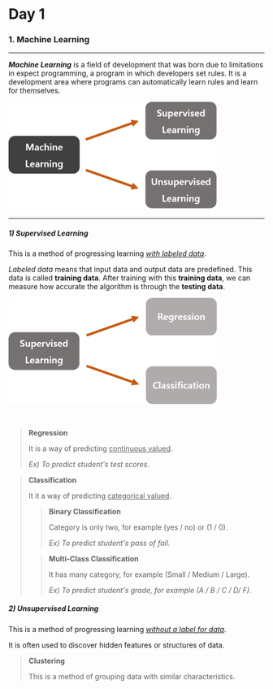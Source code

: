 # Day 1



### 1. Machine Learning

***

<i><b>Machine Learning</b></i>  is a field of development that was born due to limitations in expect programming, a program in which developers set rules. It is a development area where programs can automatically learn rules and learn for themselves.



<img src="img\machine.png" alt="Machine Learning" style="zoom:40%;" />



---



##### 1) Supervised Learning

This is a method of progressing learning <u>_with labeled data_</u>.

<i>Labeled data</i> means that input data and output data are predefined. This data is called <b>training data</b>. After training with this <b>training data</b>, we can measure how accurate the algorithm is through the <b>testing data</b>.



<img src="img\supervised.png" alt="Supervised" style="zoom:40%;" />

​	

> <b>Regression</b>
>
> It is a way of predicting <u>continuous valued</u>. 
>
> <i>Ex) To predict student's test scores.</i>



> <b>Classification</b>
>
> It it a way of predicting <u>categorical valued</u>.
>
> > <b>Binary Classification</b>
> >
> > Category is only two, for example (yes / no) or (1 / 0).
> >
> > <i>Ex) To predict student's pass of fail.</i>
>
> > <b>Multi-Class Classification</b>
> >
> > It has many category, for example (Small / Medium / Large).
> >
> > <i>Ex) To predict student's grade, for example (A / B / C / D/ F).</i>



##### 2) Unsupervised Learning

This is a method of progressing learning <u>_without a label for data_</u>.

It is often used to discover hidden features or structures of data.



> <b>Clustering</b>
>
> This is a method of grouping data with similar characteristics.
